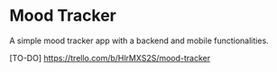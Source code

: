 # Mood Tracker 

A simple mood tracker app with a backend and mobile functionalities.

[TO-DO]
https://trello.com/b/HlrMXS2S/mood-tracker